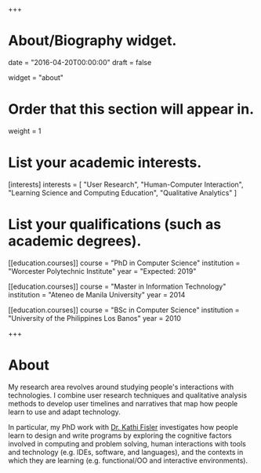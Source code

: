 +++
# About/Biography widget.

date = "2016-04-20T00:00:00"
draft = false

widget = "about"

# Order that this section will appear in.
weight = 1

# List your academic interests.
[interests]
  interests = [
    "User Research",
    "Human-Computer Interaction",
    "Learning Science and Computing Education",
    "Qualitative Analytics"
  ]

# List your qualifications (such as academic degrees).
[[education.courses]]
  course = "PhD in Computer Science"
  institution = "Worcester Polytechnic Institute"
  year = "Expected: 2019"

[[education.courses]]
  course = "Master in Information Technology"
  institution = "Ateneo de Manila University"
  year = 2014

[[education.courses]]
  course = "BSc in Computer Science"
  institution = "University of the Philippines Los Banos"
  year = 2010

+++

# About

My research area revolves around studying people's interactions with technologies. I combine user research techniques and qualitative analysis methods to develop user timelines and narratives that map how people learn to use and adapt technology.

In particular, my PhD work with [Dr. Kathi Fisler](http://cs.brown.edu/~kfisler/) investigates how people learn to design and write programs by exploring the cognitive factors involved in computing and problem solving, human interactions with tools and technology (e.g. IDEs, software, and languages), and the contexts in which they are learning (e.g. functional/OO and interactive environments).
